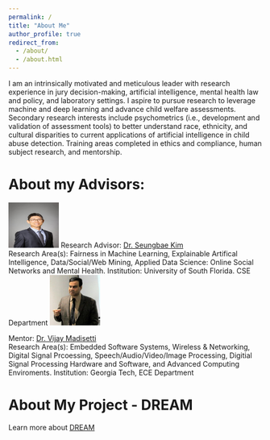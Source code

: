 ```yaml
---
permalink: /
title: "About Me"
author_profile: true
redirect_from: 
  - /about/
  - /about.html
---
```


I am an intrinsically motivated and meticulous leader with research experience in jury decision-making, artificial intelligence, mental health law and policy, and laboratory settings. I aspire to pursue research to leverage machine and deep learning and advance child welfare assessments. Secondary research interests include psychometrics (i.e., development and validation of assessment tools) to better understand race, ethnicity, and cultural disparities to current applications of artificial intelligence in child abuse detection. Training areas completed in ethics and compliance, human subject research, and mentorship.

About my Advisors: 
======

<img src="/images/Seungbae_Kim_14.jpg" width ="100" height= "90">
Research Advisor: <a href="https://sites.google.com/site/sbkimcv/home"> Dr. Seungbae Kim </a> <br/> Research Area(s): Fairness in Machine Learning, Explainable Artifical Intelligence, Data/Social/Web Mining, Applied Data Science: Online Social Networks and Mental Health.
Institution: University of South Florida. CSE Department 


<img src="/images/vijay.jpg" width ="100" height= "100">

Mentor: <a href= "https://ece.gatech.edu/directory/vijay-k-madisetti"> Dr. Vijay Madisetti </a> <br/> 
Research Area(s): Embedded Software Systems, Wireless & Networking, Digital Signal Prcoessing, Speech/Audio/Video/Image Processing, Digitial Signal Processing Hardware and Software, and Advanced Computing Enviroments. 
Institution: Georgia Tech, ECE Department 

About My Project - DREAM
======

Learn more about <a href= "https://cra.org/cra-wp/dream-distributed-research-apprenticeships-for-masters/"> DREAM </a>
